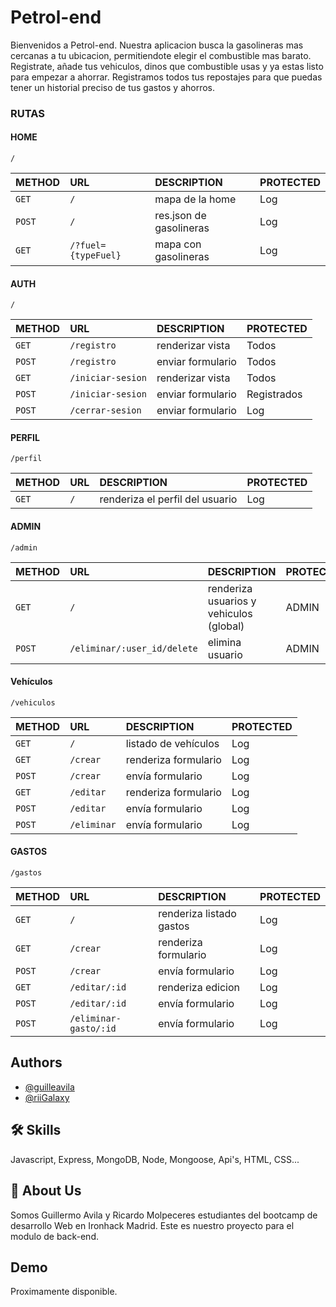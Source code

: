 # Petrol-end

Bienvenidos a Petrol-end.
Nuestra aplicacion busca la gasolineras  mas cercanas a tu ubicacion, permitiendote elegir el combustible mas barato.
Registrate, añade tus vehiculos, dinos que combustible usas y ya estas listo para empezar a ahorrar.
Registramos todos tus repostajes para que puedas tener un historial preciso de tus gastos y ahorros.


### RUTAS


#### HOME

```http
/ 
```
| METHOD    | URL      | DESCRIPTION                | PROTECTED|
| :-------- | :------- | :------------------------- |:---------|
| `GET` | `/` | mapa de la home |   Log       |
| `POST` | `/` | res.json de gasolineras |   Log       |
| `GET` | `/?fuel={typeFuel}` | mapa con gasolineras |   Log       |

#### AUTH

```http
/ 
```

| METHOD    | URL      | DESCRIPTION                | PROTECTED|
| :-------- | :------- | :------------------------- |:---------|
| `GET` | `/registro` | renderizar vista | Todos         |
| `POST` | `/registro` | enviar formulario |   Todos  |
| `GET` | `/iniciar-sesion` | renderizar vista |     Todos     |
| `POST` | `/iniciar-sesion` | enviar formulario |   Registrados      |
| `POST` | `/cerrar-sesion` | enviar formulario |      Log   |


#### PERFIL

```http
/perfil
```
| METHOD    | URL      | DESCRIPTION                | PROTECTED|
| :-------- | :------- | :------------------------- |:---------|
| `GET` | `/` | renderiza el perfil del usuario |     Log     |



#### ADMIN

```http
/admin
```
| METHOD    | URL      | DESCRIPTION                | PROTECTED|
| :-------- | :------- | :------------------------- |:---------|
| `GET` | `/` | renderiza usuarios y vehiculos (global) |    ADMIN      |
| `POST` | `/eliminar/:user_id/delete` | elimina usuario |    ADMIN       |



#### Vehículos

```http
/vehiculos
```

| METHOD    | URL      | DESCRIPTION                | PROTECTED|
| :-------- | :------- | :------------------------- |:---------|
| `GET` | `/` | listado de vehículos |   Log       |
| `GET` | `/crear` | renderiza formulario |     Log     |
| `POST` | `/crear` | envía formulario |       Log   |
| `GET` | `/editar` | renderiza formulario |    Log      |
| `POST` | `/editar` | envía formulario |      Log    |
| `POST` | `/eliminar` |envía formulario |   Log       |


#### GASTOS

```http
/gastos
```

| METHOD    | URL      | DESCRIPTION                | PROTECTED|
| :-------- | :------- | :------------------------- |:---------|
| `GET` | `/` | renderiza listado gastos |    Log      |
| `GET` | `/crear` | renderiza formulario |    Log      |
| `POST` | `/crear` | envía formulario |    Log      |
| `GET` | `/editar/:id` | renderiza edicion |    Log      |
| `POST` | `/editar/:id` | envía formulario |    Log      |
| `POST` | `/eliminar-gasto/:id` | envía formulario |    Log      |


## Authors
  
- [@guilleavila](https://www.github.com/guilleavila) 
- [@riiGalaxy](https://www.github.com/riiGalaxy)


## 🛠 Skills
Javascript, Express, MongoDB, Node, Mongoose, Api's, HTML, CSS...

## 🚀 About Us
Somos Guillermo Avila y Ricardo Molpeceres estudiantes del bootcamp de desarrollo Web en Ironhack Madrid.
Este es nuestro proyecto para el modulo de back-end.


## Demo

Proximamente disponible.
